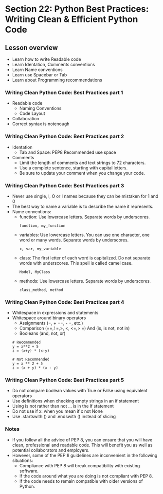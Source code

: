 # Section 22: Python Best Practices: Writing Clean & Efficient Python Code
## Lesson overview
- Learn how to write Readable code
- Learn Identation, Comments conventions
- Learn Name conventions
- Learn use Spacebar or Tab
- Learn about Programming recommendations
### Writing Clean Python Code: Best Practices part 1
- Readable code
    - Naming Conventions
    - Code Layout
- Collaboration
- Correct syntax is notenough
### Writing Clean Python Code: Best Practices part 2
- Identation
    - Tab and Space: PEP8 Recommended use space 
- Comments
    - Limit the length of comments and text strings to 72 characters.
    - Use a complete sentence, starting with capital letters.
    - Be sure to update your comment when you change your code.
### Writing Clean Python Code: Best Practices part 3
- Never use single, l, O or I names because they can be mistaken for 1 and 0
- The best way to name a variable is to describe the name it represents.
- Name conventions:
    - function: Use lowercase letters. Separate words by underscores.
        ```
        function, my_function
        ```
    - variables: Use lowercase letters. You can use one character, one word or many words. Separate words by underscores.
        ```
        x, var, my_variable
        ```
    - class: The first letter of each word is capitalized. Do not separate words with underscores. This spell is called camel case.
        ```
        Model, MyClass
        ```
    - methods: Use lowercase letters. Separate words by underscores.
        ```
        class_method, method
        ```
### Writing Clean Python Code: Best Practices part 4
- Whitespace in expressions and statements
- Whitespace around binary operators
    - Assignments (=, + ==, - =, etc.)
    - Comparison (==,! =,>, <, <=,> =) And (is, is not, not in)
    - Booleans (and, not, or)
    ```
    # Recommended
    y = x**2 + 5
    z = (x+y) * (x-y)

    # Not Recommended
    y = x ** 2 + 5
    z = (x + y) * (x - y)
    ```
### Writing Clean Python Code: Best Practices part 5
- Do not compare boolean values with True or False using equivalent operators
- Use definitions when checking empty strings in an if statement
- Using is not rather than not ... is in the If statement
- Do not use if x: when you mean if x not None
- Use .startswith () and .endswith () instead of slicing
### Notes
- If you follow all the advice of PEP 8, you can ensure that you will have clean, professional and readable code. This will benefit you as well as potential collaborators and employers.
- However, some of the PEP 8 guidelines are inconvenient in the following situations:
    - Compliance with PEP 8 will break compatibility with existing software.
    - If the code around what you are doing is not compliant with PEP 8.
    - If the code needs to remain compatible with older versions of Python.